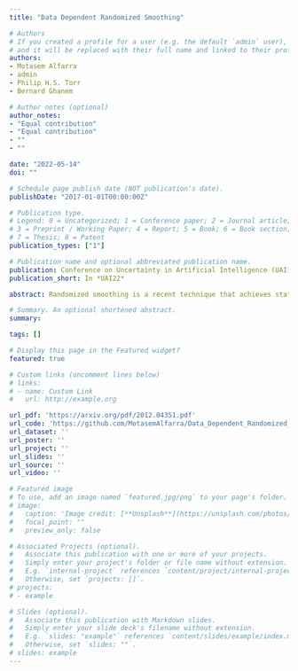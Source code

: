 ```yaml
---
title: "Data Dependent Randomized Smoothing"

# Authors
# If you created a profile for a user (e.g. the default `admin` user), write the username (folder name) here 
# and it will be replaced with their full name and linked to their profile.
authors:
- Motasem Alfarra
- admin
- Philip H.S. Torr
- Bernard Ghanem

# Author notes (optional)
author_notes:
- "Equal contribution"
- "Equal contribution"
- ""
- ""

date: "2022-05-14"
doi: ""

# Schedule page publish date (NOT publication's date).
publishDate: "2017-01-01T00:00:00Z"

# Publication type.
# Legend: 0 = Uncategorized; 1 = Conference paper; 2 = Journal article;
# 3 = Preprint / Working Paper; 4 = Report; 5 = Book; 6 = Book section;
# 7 = Thesis; 8 = Patent
publication_types: ["1"]

# Publication name and optional abbreviated publication name.
publication: Conference on Uncertainty in Artificial Intelligence (UAI).
publication_short: In *UAI22*

abstract: Randomized smoothing is a recent technique that achieves state-of-art performance in training certifiably robust deep neural networks. While the smoothing family of distributions is often connected to the choice of the norm used for certification, the parameters of these distributions are always set as global hyper parameters independent from the input data on which a network is certified. In this work, we revisit Gaussian randomized smoothing and show that the variance of the Gaussian distribution can be optimized at each input so as to maximize the certification radius for the construction of the smooth classifier. We also propose a simple memory-based approach to certifying the resultant smooth classifier. This new approach is generic, parameter-free, and easy to implement. In fact, we show that our data dependent framework can be seamlessly incorporated into 3 randomized smoothing approaches, leading to consistent improved certified accuracy. When this framework is used in the training routine of these approaches followed by a data dependent certification, we achieve 9% and 6% improvement over the certified accuracy of the strongest baseline for a radius of 0.5 on CIFAR10 and ImageNet.

# Summary. An optional shortened abstract.
summary: 

tags: []

# Display this page in the Featured widget?
featured: true

# Custom links (uncomment lines below)
# links:
# - name: Custom Link
#   url: http://example.org

url_pdf: 'https://arxiv.org/pdf/2012.04351.pdf'
url_code: 'https://github.com/MotasemAlfarra/Data_Dependent_Randomized_Smoothing'
url_dataset: ''
url_poster: ''
url_project: ''
url_slides: ''
url_source: ''
url_video: ''

# Featured image
# To use, add an image named `featured.jpg/png` to your page's folder. 
# image:
#   caption: 'Image credit: [**Unsplash**](https://unsplash.com/photos/pLCdAaMFLTE)'
#   focal_point: ""
#   preview_only: false

# Associated Projects (optional).
#   Associate this publication with one or more of your projects.
#   Simply enter your project's folder or file name without extension.
#   E.g. `internal-project` references `content/project/internal-project/index.md`.
#   Otherwise, set `projects: []`.
# projects:
# - example

# Slides (optional).
#   Associate this publication with Markdown slides.
#   Simply enter your slide deck's filename without extension.
#   E.g. `slides: "example"` references `content/slides/example/index.md`.
#   Otherwise, set `slides: ""`.
# slides: example
---
```

<!-- 
{{% callout note %}}
Click the *Cite* button above to demo the feature to enable visitors to import publication metadata into their reference management software.
{{% /callout %}}

{{% callout note %}}
Create your slides in Markdown - click the *Slides* button to check out the example.
{{% /callout %}}

Supplementary material can be found [here](https://drive.google.com/file/d/17tGxceooVTT0JFkBsQjsh3h529U7yI1v/view?usp=sharing). -->
